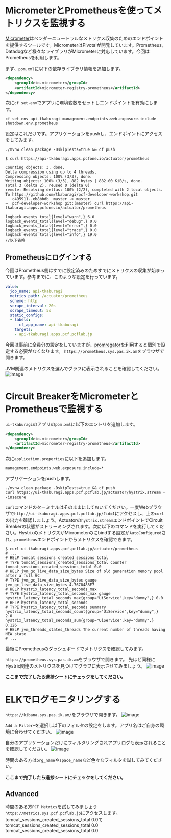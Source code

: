# MicrometerとPrometheusを使ってメトリクスを監視する

[Micrometer](https://micrometer.io/)はベンダーニュートラルなメトリクス収集のためのエンドポイントを提供するツールです。MicrometerはPivotalが開発しています。Prometheus, Datadogなど様々なライブラリがMicrometerに対応しています。今回はPrometheusを利用します。

まず、`pom.xml`に以下の依存ライブラリ情報を追加します。
```xml
<dependency>
    <groupId>io.micrometer</groupId>
    <artifactId>micrometer-registry-prometheus</artifactId>
</dependency>
```

次に`cf set-env`でアプリに環境変数をセットしエンドポイントを有効にします。
```shell
cf set-env api-tkaburagi management.endpoints.web.exposure.include shutdown,env,prometheus
```

設定はこれだけです。アプリケーションをpushし、エンドポイントにアクセスをしてみます。
```shell
./mvnw clean package -DskipTests=true && cf push
```

```console
$ curl https://api-tkaburagi.apps.pcfone.io/actuator/prometheus

Counting objects: 3, done.
Delta compression using up to 4 threads.
Compressing objects: 100% (3/3), done.
Writing objects: 100% (3/3), 882 bytes | 882.00 KiB/s, done.
Total 3 (delta 2), reused 0 (delta 0)
remote: Resolving deltas: 100% (2/2), completed with 2 local objects.
To https://github.com/tkaburagi/pcf-developer-workshop.git
   c495911..eb8bbdb  master -> master
➜  pcf-developer-workshop git:(master) curl https://api-tkaburagi.apps.pcfone.io/actuator/prometheus

logback_events_total{level="warn",} 6.0
logback_events_total{level="debug",} 0.0
logback_events_total{level="error",} 0.0
logback_events_total{level="trace",} 0.0
logback_events_total{level="info",} 19.0
//以下省略
```

## Prometheusにログインする
今回はPrometheus側はすでに設定済みのためすでにメトリクスの収集が始まっています。参考までに、このような設定を行っています。
```yaml
value:
  job_name: api-tkaburagi
  metrics_path: /actuator/prometheus
  scheme: http
  scrape_interval: 20s
  scrape_timeout: 5s
  static_configs:
  - labels:
      cf_app_name: api-tkaburagi
    targets:
    - api-tkaburagi.apps.pcf.pcflab.jp
```

今回は事前に全員分の設定をしていますが、[promregator](https://github.com/promregator/promregator)を利用すると個別で設定する必要がなくなります。
`https://prometheus.sys.pas.ik.am`をブラウザで開きます。

JVM関連のメトリクスを選んでグラフに表示されることを確認してください。
![image](https://github.com/tkaburagi/pcf-developer-workshop/blob/master/img/prometheus.png)

# Circuit BreakerをMicrometerとPrometheusで監視する
`ui-tkaburagi`のアプリの`pom.xml`に以下のエントリを追加します。
```xml
<dependency>
    <groupId>io.micrometer</groupId>
    <artifactId>micrometer-registry-prometheus</artifactId>
</dependency>
```

次に`application.properties`に以下を追加します。
```properties
management.endpoints.web.exposure.include=*
```

アプリケーションをpushします。
```shell
./mvnw clean package -DskipTests=true && cf push
curl https://ui-tkaburagi.apps.pcf.pcflab.jp/actuator/hystrix.stream --insecure
```
`curl`コマンドのターミナルはそのままにしておいてください。一度Webブラウザで`http://ui-tkaburagi.apps.pcf.pcflab.jp/?id=1`にアクセスし、上の`curl`の出力を確認しましょう。Actuatorの`hystrix.stream`エンドポイントでCircuit Breakerの状態がストリーミングされます。次に以下のコマンドを実行してください。HystrixのメトリクスがMicrometerのにbindする設定が`AutoConfigured`され、`prometheus`エンドポイントからメトリクスを確認できます。
```console
$ curl ui-tkaburagi.apps.pcf.pcflab.jp/actuator/prometheus
# ...
# HELP tomcat_sessions_created_sessions_total
# TYPE tomcat_sessions_created_sessions_total counter
tomcat_sessions_created_sessions_total 0.0
# HELP jvm_gc_live_data_size_bytes Size of old generation memory pool after a full GC
# TYPE jvm_gc_live_data_size_bytes gauge
jvm_gc_live_data_size_bytes 4.7678488E7
# HELP hystrix_latency_total_seconds_max
# TYPE hystrix_latency_total_seconds_max gauge
hystrix_latency_total_seconds_max{group="UiService",key="dummy",} 0.0
# HELP hystrix_latency_total_seconds
# TYPE hystrix_latency_total_seconds summary
hystrix_latency_total_seconds_count{group="UiService",key="dummy",} 2.0
hystrix_latency_total_seconds_sum{group="UiService",key="dummy",} 0.126
# HELP jvm_threads_states_threads The current number of threads having NEW state
# ...
```

最後にPrometheusのダッシュボードでメトリクスを確認してみます。

`https://prometheus.sys.pas.ik.am`をブラウザで開きます。
先ほど同様にHystrix関連のメトリクスを見つけてグラフに表示させてみましょう。
![image](https://github.com/tkaburagi/pcf-developer-workshop/blob/master/img/hystrix-prome-1.png)


**ここまで完了したら進捗シートにチェックをしてください。**

# ELKでログモニタリングする
`https://kibana.sys.pas.ik.am/`をブラウザで開きます。
![image](https://github.com/tkaburagi/pcf-developer-workshop/blob/master/img/kibana-1.png)

`Add a Filter+`を選択し以下のフィルタの設定をします。アプリ名はご自身の環境に合わせてください。
![image](https://github.com/tkaburagi/pcf-developer-workshop/blob/master/img/kibana-2.png)

自分のアプリケーションだけにフィルタリングされアプリログも表示されることを確認してください。
![image](https://github.com/tkaburagi/pcf-developer-workshop/blob/master/img/kibana-3.png)

時間のある方は`org_name`や`space_name`など色々なフィルタを試してみてください。

**ここまで完了したら進捗シートにチェックをしてください。**

## Advanced
時間のある方`PCF Metrics`を試してみましょう`https://metrics.sys.pcf.pcflab.jp`にアクセスします。
tomcat_sessions_created_sessions_total 0.0て
tomcat_sessions_created_sessions_total 0.0
tomcat_sessions_created_sessions_total 0.0
